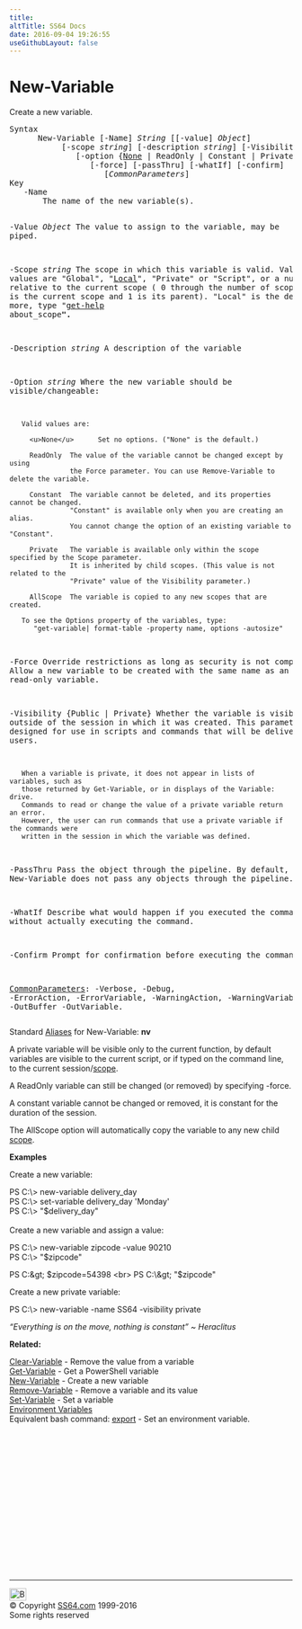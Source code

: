 ```yaml
---
title:
altTitle: SS64 Docs
date: 2016-09-04 19:26:55
useGithubLayout: false
---
```

<!-- #BeginLibraryItem "/Library/head_ps.lbi" --><!-- #EndLibraryItem --><h1>New-Variable</h1> 
<p>Create a new variable.</p>
<pre>Syntax
      New-Variable [-Name] <i>String</i> [[-value] <i>Object</i>]
           [-scope <i>string</i>] [-description <i>string</i>] [-Visibility {Public | Private}]
              [-option {<u>None</u> | ReadOnly | Constant | Private | AllScope}]
                 [-force] [-passThru] [-whatIf] [-confirm]
                    [<i>CommonParameters</i>]
Key
   -Name 
       The name of the new variable(s).

   -Value <i>Object</i>
       The value to assign to the variable, may be piped.

   -Scope <i>string</i>
       The scope in which this variable is valid. 
       Valid values are "Global", "<u>Local</u>", "Private" or "Script", or a number 
       relative to the current scope ( 0 through the number of scopes, where 
       0 is the current scope and 1 is its parent). "Local" is the default.
       For more, type "<a href="get-help.html">get-help</a> about_scope<b>".</b>

   -Description <i>string</i>
       A description of the variable

   -Option <i>string</i>
       Where the new variable should be visible/changeable:

       Valid values are:

         <u>None</u>      Set no options. ("None" is the default.)

         ReadOnly  The value of the variable cannot be changed except by using
                   the Force parameter. You can use Remove-Variable to delete the variable.

         Constant  The variable cannot be deleted, and its properties cannot be changed.
                   "Constant" is available only when you are creating an alias.
                   You cannot change the option of an existing variable to "Constant".

         Private   The variable is available only within the scope specified by the Scope parameter.
                   It is inherited by child scopes. (This value is not related to the
                   "Private" value of the Visibility parameter.)

         AllScope  The variable is copied to any new scopes that are created.

       To see the Options property of the variables, type:
          "get-variable| format-table -property name, options -autosize"

   -Force 
       Override restrictions as long as security is not compromised.
       Allow a new variable to be created with the same name as an existing read-only variable.

   -Visibility {Public | Private}
       Whether the variable is visible outside of the session in which it was created.
       This parameter is designed for  use in scripts and commands that will be delivered to other users.

       When a variable is private, it does not appear in lists of variables, such as
       those returned by Get-Variable, or in displays of the Variable: drive.
       Commands to read or change the value of a private variable return an error.
       However, the user can run commands that use a private variable if the commands were
       written in the session in which the variable was defined.

   -PassThru
       Pass the object through the pipeline. By default, New-Variable 
       does not pass any objects through the pipeline.
        
   -WhatIf
       Describe what would happen if you executed the command without
       actually executing the command.
        
   -Confirm
       Prompt for confirmation before executing the command.

   <a href="common.html">CommonParameters</a>:
       -Verbose, -Debug, -ErrorAction, -ErrorVariable, -WarningAction, -WarningVariable,
       -OutBuffer -OutVariable.</pre>
<p>Standard <a href="get-alias.html">Aliases</a> for New-Variable:<span class="code"> <b>nv</b></span></p>
<p>A <span class="code">private</span> variable will be visible only to the current function, by default variables are visible  to the current script, or if typed on the command line, to the current session/<a href="syntax-scopes.html">scope</a>. </p>
<p>A <span class="code">ReadOnly</span> variable can still be changed (or removed) by specifying <span class="code">-force.</span></p>
<p> A <span class="code">constant</span> variable cannot be changed or removed, it is constant for the duration of
the session.</p>
<p>The <span class="code">AllScope</span> option will automatically copy the variable to any new child <a href="syntax-scopes.html">scope</a>.</p>
<p><b>Examples</b></p>
<p>Create a new variable:</p>
<p><span class="code">PS C:\&gt; new-variable delivery_day<br>
</span><span class="code">PS C:\&gt; set-variable delivery_day 'Monday'<br>
PS C:\&gt; "$delivery_day"</span><br>
  <br>
  Create a new variable and assign a  value:</p>
<p class="code">PS C:\&gt; new-variable zipcode -value 90210<br>
PS C:\&gt; "$zipcode" <br>

PS C:\&gt; $zipcode=54398
<br>
PS C:\&gt; "$zipcode"</p>
<p>Create a new private variable:</p>
<p><span class="code">PS C:\&gt; new-variable -name SS64 -visibility private</span></p>
<p class="quote"><i>“Everything is on the move, nothing is constant” ~ Heraclitus</i></p>
<p><b>Related:</b></p>
<p><a href="clear-variable.html">Clear-Variable</a> - Remove the value from a variable<br>
<a href="get-variable.html">Get-Variable</a> - Get a PowerShell variable<br>
<a href="new-variable.html">New-Variable</a> - Create a new variable<br>
<a href="remove-variable.html">Remove-Variable</a> - Remove a variable and its value<br>
<a href="set-variable.html">Set-Variable</a> - Set a variable<br>
<a href="syntax-env.html">Environment Variables</a><br>
Equivalent bash command: <a href="../bash/export.html">export</a> - Set an environment variable. </p><!-- #BeginLibraryItem "/Library/foot_ps.lbi" --><p>
<!-- PowerShell300 -->
<ins class="adsbygoogle" style="display:inline-block;width:300px;height:250px" data-ad-client="ca-pub-6140977852749469" data-ad-slot="6253539900"></ins>
<script>
(adsbygoogle = window.adsbygoogle || []).push({});
</script></p>
<hr>
<div id="bl" class="footer"><a href="new-variable.html#"><img src="../images/top.png" width="30" height="22" alt="Back to the Top"></a></div>
<div id="br" class="footer, tagline">© Copyright <a href="http://ss64.com/">SS64.com</a> 1999-2016<br>
Some rights reserved</div><!-- #EndLibraryItem -->

